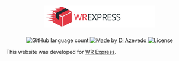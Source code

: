 <h1 align="center">
  <img alt="WR Express Logo" title="WR Express" src=".github/logo.svg" width="300px" />
</h1>

<p align="center">
  <img alt="GitHub language count" src="https://img.shields.io/github/languages/count/diazevedo/wr-express">

  <a href="https://github.com/diazevedo">
    <img alt="Made by Di Azevedo" src="https://img.shields.io/badge/made%20by-DiAzevedo-%2325b0e6">
  </a>

  <img alt="License" src="https://img.shields.io/badge/license-MIT-%2304D361">
</p>

<p>This website was developed for <a href="https://optimistic-stonebraker-0f9004.netlify.app/">WR Express</a>.</p>
